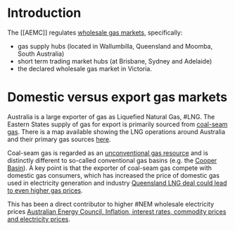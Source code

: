 # Introduction
The [[AEMC]] regulates [wholesale gas markets](https://www.aemc.gov.au/energy-system/gas/gas-markets), specifically:
- gas supply hubs (located in Wallumbilla, Queensland and Moomba, South Australia)
- short term trading market hubs (at Brisbane, Sydney and Adelaide)
- the declared wholesale gas market in Victoria.

# Domestic versus export gas markets
Australia is a large exporter of gas as Liquefied Natural Gas, #LNG. The Eastern States supply of gas for export is primarily sourced from [coal-seam gas](https://www.ga.gov.au/scientific-topics/energy/resources/petroleum-resources/coal-seam-gas). There is a map available showing the LNG operations around Australia and their primary gas sources [here](https://www.industry.gov.au/data-and-publications/global-resources-strategy-commodity-report-liquefied-natural-gas/the-australian-lng-industry).

Coal-seam gas is regarded as an [unconventional gas resource](https://energyinformationaustralia.com.au/conventional-vs-unconventional/) and is distinctly different to so-called conventional gas basins (e.g. the [Cooper Basin](https://en.wikipedia.org/wiki/Cooper_Basin)).  A key point is that the exporter of coal-seam gas compete with domestic gas consumers, which has increased the price of domestic gas used in electricity generation and industry [Queensland LNG deal could lead to even higher gas prices](https://www.leadingedgeenergy.com.au/blog/lng-queensland-deal/). 

This has been a direct contributor to higher #NEM wholesale electricity prices [Australian Energy Council, Inflation, interest rates, commodity prices and electricity prices](https://www.energycouncil.com.au/analysis/inflation-interest-rates-commodity-prices-and-electricity-prices/). 